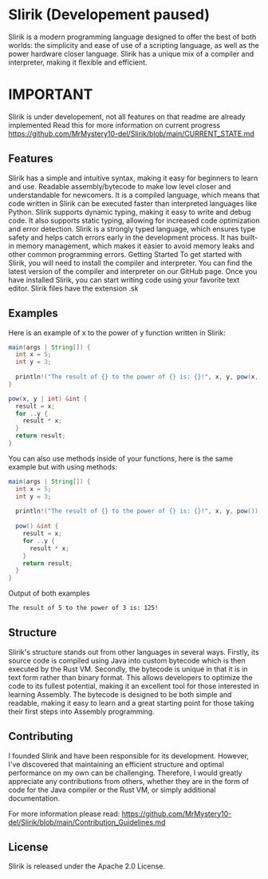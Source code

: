 # Slirik (Developement paused)
Slirik is a modern programming language designed to offer the best of both worlds: the simplicity and ease of use of a scripting language, as well as the power hardware closer language. Slirik has a unique mix of a compiler and interpreter, making it flexible and efficient.

# IMPORTANT
Slirik is under developement, not all features on that readme are already implemented Read this for more information on current progress https://github.com/MrMystery10-del/Slirik/blob/main/CURRENT_STATE.md

## Features
Slirik has a simple and intuitive syntax, making it easy for beginners to learn and use.
Readable assembly/bytecode to make low level closer and understandable for newcomers.
It is a compiled language, which means that code written in Slirik can be executed faster than interpreted languages like Python.
Slirik supports dynamic typing, making it easy to write and debug code.
It also supports static typing, allowing for increased code optimization and error detection.
Slirik is a strongly typed language, which ensures type safety and helps catch errors early in the development process.
It has built-in memory management, which makes it easier to avoid memory leaks and other common programming errors.
Getting Started
To get started with Slirik, you will need to install the compiler and interpreter. You can find the latest version of the compiler and interpreter on our GitHub page.
Once you have installed Slirik, you can start writing code using your favorite text editor. Slirik files have the extension .sk

## Examples
Here is an example of x to the power of y function written in Slirik:
```java
main(args | String[]) {
  int x = 5;
  int y = 3;
  
  println!("The result of {} to the power of {} is: {}!", x, y, pow(x, y));
}

pow(x, y | int) &int {
  result = x;
  for ..y {
    result * x;
  }
  return result;
}
```
You can also use methods inside of your functions, here is the same example but with using methods:
```java
main(args | String[]) {
  int x = 5;
  int y = 3;
  
  println!("The result of {} to the power of {} is: {}!", x, y, pow());
  
  pow() &int {
    result = x;
    for ..y {
      result * x;
    }
    return result;
  }
}
```

Output of both examples
```bash
The result of 5 to the power of 3 is: 125!
```
## Structure
Slirik's structure stands out from other languages in several ways. Firstly, its source code is compiled using Java into custom bytecode which is then executed by the Rust VM. Secondly, the bytecode is unique in that it is in text form rather than binary format. This allows developers to optimize the code to its fullest potential, making it an excellent tool for those interested in learning Assembly. The bytecode is designed to be both simple and readable, making it easy to learn and a great starting point for those taking their first steps into Assembly programming.

## Contributing
I founded Slirik and have been responsible for its development. However, I've discovered that maintaining an efficient structure and optimal performance on my own can be challenging. Therefore, I would greatly appreciate any contributions from others, whether they are in the form of code for the Java compiler or the Rust VM, or simply additional documentation.

For more information please read: https://github.com/MrMystery10-del/Slirik/blob/main/Contribution_Guidelines.md

## License
Slirik is released under the Apache 2.0 License.
